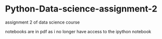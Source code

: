 # Python-Data-science-assignment-2
assignment 2 of data science course


notebooks are in pdf as i no longer have access to the ipython notebook

